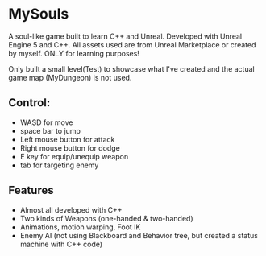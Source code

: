 # MySouls
A soul-like game built to learn C++ and Unreal.
Developed with Unreal Engine 5 and C++. All assets used are from Unreal Marketplace or created by myself. 
ONLY for learning purposes!

Only built a small level(Test) to showcase what I've created and the actual game map (MyDungeon) is not used.
## Control:
+ WASD for move
+ space bar to jump
+ Left mouse button for attack
+ Right mouse button for dodge
+ E key for equip/unequip weapon
+ tab for targeting enemy
## Features
+ Almost all developed with C++
+ Two kinds of Weapons (one-handed & two-handed)
+ Animations, motion warping, Foot IK
+ Enemy AI (not using Blackboard and Behavior tree, but created a status machine with C++ code)
